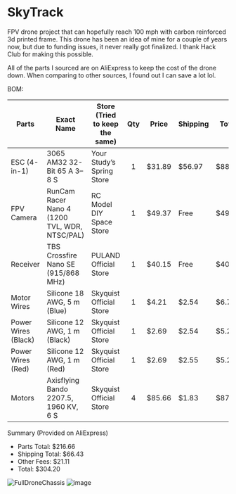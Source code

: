 # SkyTrack
FPV drone project that can hopefully reach 100 mph with carbon reinforced 3d printed frame. This drone has been an idea of mine for a couple of years now, but due to funding issues, it never really got finalized. I thank Hack Club for making this possible. 

All of the parts I sourced are on AliExpress to keep the cost of the drone down. When comparing to other sources, I found out I can save a lot lol. 

BOM:

| Parts                     | Exact Name                                   | Store (Tried to keep the same)| Qty |Price             | Shipping  | Total    |
|--------------------------|-----------------------------------------------|-------------------------------|:---:|-----------------|-----------|-----------|
| ESC (4-in-1)             | 3065 AM32 32-Bit 65 A 3–8 S                   | Your Study’s Spring Store     |  1  | $31.89          | $56.97    | $88.86    |
| FPV Camera               | RunCam Racer Nano 4 (1200 TVL, WDR, NTSC/PAL) | RC Model DIY Space Store      |  1  | $49.37          | Free      | $49.37    |
| Receiver                 | TBS Crossfire Nano SE (915/868 MHz)           | PULAND Official Store         |  1  | $40.15          | Free      | $40.15    |
| Motor Wires              | Silicone 18 AWG, 5 m (Blue)                   | Skyquist Official Store       |  1  | $4.21           | $2.54     | $6.75     |
| Power Wires (Black)      | Silicone 12 AWG, 1 m (Black)                  | Skyquist Official Store       |  1  | $2.69           | $2.54     | $5.23     |
| Power Wires (Red)        | Silicone 12 AWG, 1 m (Red)                    | Skyquist Official Store       |  1  | $2.69           | $2.55     | $5.24     |
| Motors                   | Axisflying Bando 2207.5, 1960 KV, 6 S         | Skyquist Official Store       |  4  | $85.66          | $1.83     | $87.49    |

Summary (Provided on AliExpress)
- Parts Total: $216.66  
- Shipping Total: $66.43  
- Other Fees: $21.11  
- Total: $304.20

![FullDroneChassis](https://github.com/user-attachments/assets/a5cf9442-6194-4b69-ab83-8ceac8dc300c)
![image](https://github.com/user-attachments/assets/b154f187-b209-493b-88ba-eba3c47a2823)
